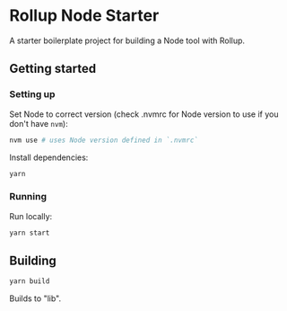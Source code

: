 # Rollup Node Starter

A starter boilerplate project for building a Node tool with Rollup.

## Getting started

### Setting up

Set Node to correct version (check .nvmrc for Node version to use if you don't have `nvm`):

```bash
nvm use # uses Node version defined in `.nvmrc`
```

Install dependencies:

```bash
yarn
```

### Running

Run locally:

```bash
yarn start
```

## Building

```bash
yarn build
```

Builds to "lib".
